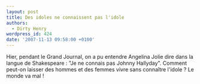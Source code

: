 ```yaml
---
layout: post
title: Des idoles ne connaissent pas l'idole
authors:
  - Dirty Henry
wordpress_id: 424
date: '2007-11-13 09:58:00 +0100'
---
```

Hier, pendant le Grand Journal, on a pu entendre Angelina Jolie dire dans la langue de Shakespeare : "Je ne connais pas Johnny Hallyday". Comment peut-on laisser des hommes et des femmes vivre sans connaître l'idole ? Le monde va mal !
